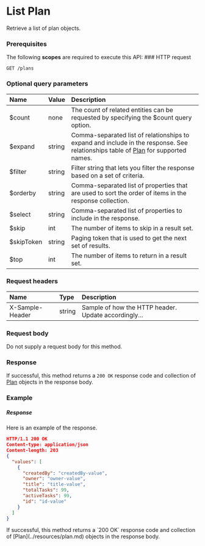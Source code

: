 # List Plan

Retrieve a list of plan objects.
### Prerequisites
The following **scopes** are required to execute this API: ### HTTP request
<!-- { "blockType": "ignored" } -->
```http
GET /plans
```
### Optional query parameters
|Name|Value|Description|
|:---------------|:--------|:-------|
|$count|none|The count of related entities can be requested by specifying the $count query option.|
|$expand|string|Comma-separated list of relationships to expand and include in the response. See relationships table of [Plan](../resources/plan.md) for supported names. |
|$filter|string|Filter string that lets you filter the response based on a set of criteria.|
|$orderby|string|Comma-separated list of properties that are used to sort the order of items in the response collection.|
|$select|string|Comma-separated list of properties to include in the response.|
|$skip|int|The number of items to skip in a result set.|
|$skipToken|string|Paging token that is used to get the next set of results.|
|$top|int|The number of items to return in a result set.|

### Request headers
| Name       | Type | Description|
|:-----------|:------|:----------|
| X-Sample-Header  | string  | Sample of how the HTTP header. Update accordingly...|

### Request body
Do not supply a request body for this method.
### Response
If successful, this method returns a `200 OK` response code and collection of [Plan](../resources/plan.md) objects in the response body.
### Example
##### Response
Here is an example of the response.
<!-- {
  "blockType": "response",
  "truncated": false,
  "@odata.type": "plans"
} -->
```json
HTTP/1.1 200 OK
Content-type: application/json
Content-length: 203
{
  "values": [
    {
      "createdBy": "createdBy-value",
      "owner": "owner-value",
      "title": "title-value",
      "totalTasks": 99,
      "activeTasks": 99,
      "id": "id-value"
    }
  ]
}
```

<!-- uuid: 32c6862a-5e3c-40a3-8073-9206c26a0ea4
2015-10-14 23:39:39 UTC -->
<!-- {
  "type": "#page.annotation",
  "description": "List Plan",
  "keywords": "",
  "section": "documentation",
  "tocPath": ""
}-->If successful, this method returns a `200 OK` response code and collection of [Plan](../resources/plan.md) objects in the response body.
